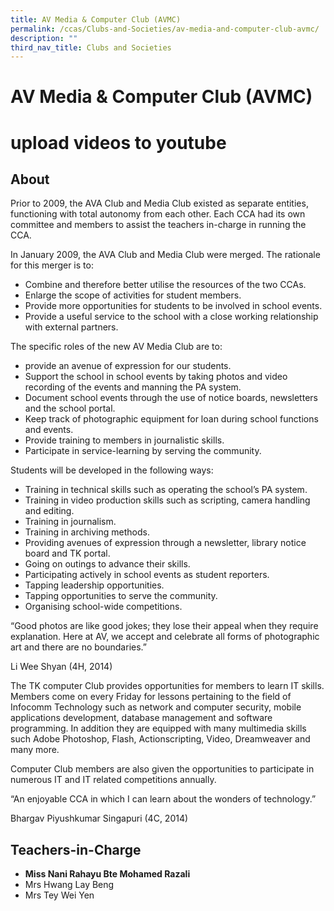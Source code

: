 ```yaml
---
title: AV Media & Computer Club (AVMC)
permalink: /ccas/Clubs-and-Societies/av-media-and-computer-club-avmc/
description: ""
third_nav_title: Clubs and Societies
---
```

# AV Media & Computer Club (AVMC)
# upload videos to youtube

## **About**

Prior to 2009, the AVA Club and Media Club existed as separate entities, functioning with total autonomy from each other. Each CCA had its own committee and members to assist the teachers in-charge in running the CCA.

In January 2009, the AVA Club and Media Club were merged. The rationale for this merger is to:

*   Combine and therefore better utilise the resources of the two CCAs.
*   Enlarge the scope of activities for student members.
*   Provide more opportunities for students to be involved in school events.
*   Provide a useful service to the school with a close working relationship with external partners.

The specific roles of the new AV Media Club are to:

*   provide an avenue of expression for our students.
*   Support the school in school events by taking photos and video recording of the events and manning the PA system.
*   Document school events through the use of notice boards, newsletters and the school portal.
*   Keep track of photographic equipment for loan during school functions and events.
*   Provide training to members in journalistic skills.
*   Participate in service-learning by serving the community.

Students will be developed in the following ways:

*   Training in technical skills such as operating the school’s PA system.
*   Training in video production skills such as scripting, camera handling and editing.
*   Training in journalism.
*   Training in archiving methods.
*   Providing avenues of expression through a newsletter, library notice board and TK portal.
*   Going on outings to advance their skills.
*   Participating actively in school events as student reporters.
*   Tapping leadership opportunities.
*   Tapping opportunities to serve the community.
*   Organising school-wide competitions.

“Good photos are like good jokes; they lose their appeal when they require explanation. Here at AV, we accept and celebrate all forms of photographic art and there are no boundaries.”

Li Wee Shyan (4H, 2014)

The TK computer Club provides opportunities for members to learn IT skills. Members come on every Friday for lessons pertaining to the field of Infocomm Technology such as network and computer security, mobile applications development, database management and software programming. In addition they are equipped with many multimedia skills such Adobe Photoshop, Flash, Actionscripting, Video, Dreamweaver and many more.

Computer Club members are also given the opportunities to participate in numerous IT and IT related competitions annually.

“An enjoyable CCA in which I can learn about the wonders of technology.”

Bhargav Piyushkumar Singapuri (4C, 2014)

## **Teachers-in-Charge**

*   **Miss Nani Rahayu Bte Mohamed Razali**
*   Mrs Hwang Lay Beng
*   Mrs Tey Wei Yen